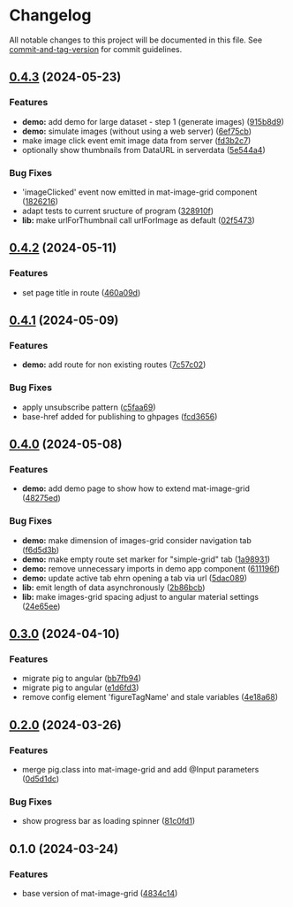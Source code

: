 # Changelog

All notable changes to this project will be documented in this file. See [commit-and-tag-version](https://github.com/absolute-version/commit-and-tag-version) for commit guidelines.

## [0.4.3](https://github.com/BePo65/mat-image-grid/compare/v0.4.2...v0.4.3) (2024-05-23)

### Features

- **demo:** add demo for large dataset - step 1 (generate images) ([915b8d9](https://github.com/BePo65/mat-image-grid/commit/915b8d9ad797b76741e7bc1244ade48998fc8f5d))
- **demo:** simulate images (without using a web server) ([6ef75cb](https://github.com/BePo65/mat-image-grid/commit/6ef75cbb5d6d7e1f7670e07a5a2d4bce07b14ab1))
- make image click event emit image data from server ([fd3b2c7](https://github.com/BePo65/mat-image-grid/commit/fd3b2c7f55f255603ff269a4aaaf4808b8a511ab))
- optionally show thumbnails from DataURL in serverdata ([5e544a4](https://github.com/BePo65/mat-image-grid/commit/5e544a47978170ad1c32ba7b0c89e06f082ac94c))

### Bug Fixes

- 'imageClicked' event now emitted in mat-image-grid component ([1826216](https://github.com/BePo65/mat-image-grid/commit/1826216e6c400d9949a7a9c002f6f6854a2f6237))
- adapt tests to current sructure of program ([328910f](https://github.com/BePo65/mat-image-grid/commit/328910fc2bba9b032a35935f868800cf556b053e))
- **lib:** make urlForThumbnail call urlForImage as default ([02f5473](https://github.com/BePo65/mat-image-grid/commit/02f547315717e4692b5327ea491d863e0e4ca2e1))

## [0.4.2](https://github.com/BePo65/mat-image-grid/compare/v0.4.1...v0.4.2) (2024-05-11)

### Features

- set page title in route ([460a09d](https://github.com/BePo65/mat-image-grid/commit/460a09d66be26f31cb2483430c644e77f3ad32f2))

## [0.4.1](https://github.com/BePo65/mat-image-grid/compare/v0.4.0...v0.4.1) (2024-05-09)

### Features

- **demo:** add route for non existing routes ([7c57c02](https://github.com/BePo65/mat-image-grid/commit/7c57c024a012fad33469f446ba20e2aba067e359))

### Bug Fixes

- apply unsubscribe pattern ([c5faa69](https://github.com/BePo65/mat-image-grid/commit/c5faa698fbc031ce41bc362cbb3257edb1f8658b))
- base-href added for publishing to ghpages ([fcd3656](https://github.com/BePo65/mat-image-grid/commit/fcd3656cc7b16d5f6a0a42be68d9c137eacfb324))

## [0.4.0](https://github.com/BePo65/mat-image-grid/compare/v0.3.0...v0.4.0) (2024-05-08)

### Features

- **demo:** add demo page to show how to extend mat-image-grid ([48275ed](https://github.com/BePo65/mat-image-grid/commit/48275edbe55da780be1974dc02a4201992a708b2))

### Bug Fixes

- **demo:** make dimension of images-grid consider navigation tab ([f6d5d3b](https://github.com/BePo65/mat-image-grid/commit/f6d5d3b7b26ddef7848ba326bebe5c586db7a59c))
- **demo:** make empty route set marker for "simple-grid" tab ([1a98931](https://github.com/BePo65/mat-image-grid/commit/1a98931a2742f96186db4fceaa2198a67769799f))
- **demo:** remove unnecessary imports in demo app component ([611196f](https://github.com/BePo65/mat-image-grid/commit/611196fa44da058c0e03a3490210e360b6e0b942))
- **demo:** update active tab ehrn opening a tab via url ([5dac089](https://github.com/BePo65/mat-image-grid/commit/5dac0898333e4b31c3b7963a7391a659479e0a56))
- **lib:** emit length of data asynchronously ([2b86bcb](https://github.com/BePo65/mat-image-grid/commit/2b86bcb37931a58881095cc205cdf95b8434422f))
- **lib:** make images-grid spacing adjust to angular material settings ([24e65ee](https://github.com/BePo65/mat-image-grid/commit/24e65eee73fe79763b80584d4bb38c21ca7cb992))

## [0.3.0](https://github.com/BePo65/mat-image-grid/compare/v0.2.0...v0.3.0) (2024-04-10)

### Features

- migrate pig to angular ([bb7fb94](https://github.com/BePo65/mat-image-grid/commit/bb7fb949770c58a32b819ce21d93145cf2493de3))
- migrate pig to angular ([e1d6fd3](https://github.com/BePo65/mat-image-grid/commit/e1d6fd36ef3a5fa61faa51df4b41e49d2c951a63))
- remove config element 'figureTagName' and stale variables ([4e18a68](https://github.com/BePo65/mat-image-grid/commit/4e18a682e2525233df76f786fb0035008adc18bf))

## [0.2.0](https://github.com/BePo65/mat-image-grid/compare/v0.1.0...v0.2.0) (2024-03-26)

### Features

- merge pig.class into mat-image-grid and add @Input parameters ([0d5d1dc](https://github.com/BePo65/mat-image-grid/commit/0d5d1dc87215f412ad464dbc4a39389a802cb667))

### Bug Fixes

- show progress bar as loading spinner ([81c0fd1](https://github.com/BePo65/mat-image-grid/commit/81c0fd1d9e4c1bf73d0155012dfb8af7b5cc23d4))

## 0.1.0 (2024-03-24)

### Features

- base version of mat-image-grid ([4834c14](https://github.com/BePo65/mat-image-grid/commit/4834c14afc806a7de9de3a7cc79c77ef869c44b2))
